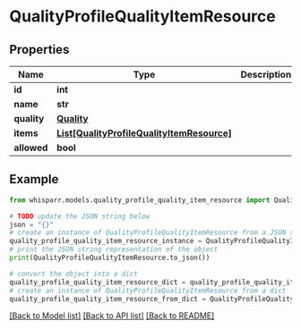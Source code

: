 # QualityProfileQualityItemResource


## Properties

Name | Type | Description | Notes
------------ | ------------- | ------------- | -------------
**id** | **int** |  | [optional] 
**name** | **str** |  | [optional] 
**quality** | [**Quality**](Quality.md) |  | [optional] 
**items** | [**List[QualityProfileQualityItemResource]**](QualityProfileQualityItemResource.md) |  | [optional] 
**allowed** | **bool** |  | [optional] 

## Example

```python
from whisparr.models.quality_profile_quality_item_resource import QualityProfileQualityItemResource

# TODO update the JSON string below
json = "{}"
# create an instance of QualityProfileQualityItemResource from a JSON string
quality_profile_quality_item_resource_instance = QualityProfileQualityItemResource.from_json(json)
# print the JSON string representation of the object
print(QualityProfileQualityItemResource.to_json())

# convert the object into a dict
quality_profile_quality_item_resource_dict = quality_profile_quality_item_resource_instance.to_dict()
# create an instance of QualityProfileQualityItemResource from a dict
quality_profile_quality_item_resource_from_dict = QualityProfileQualityItemResource.from_dict(quality_profile_quality_item_resource_dict)
```
[[Back to Model list]](../README.md#documentation-for-models) [[Back to API list]](../README.md#documentation-for-api-endpoints) [[Back to README]](../README.md)


